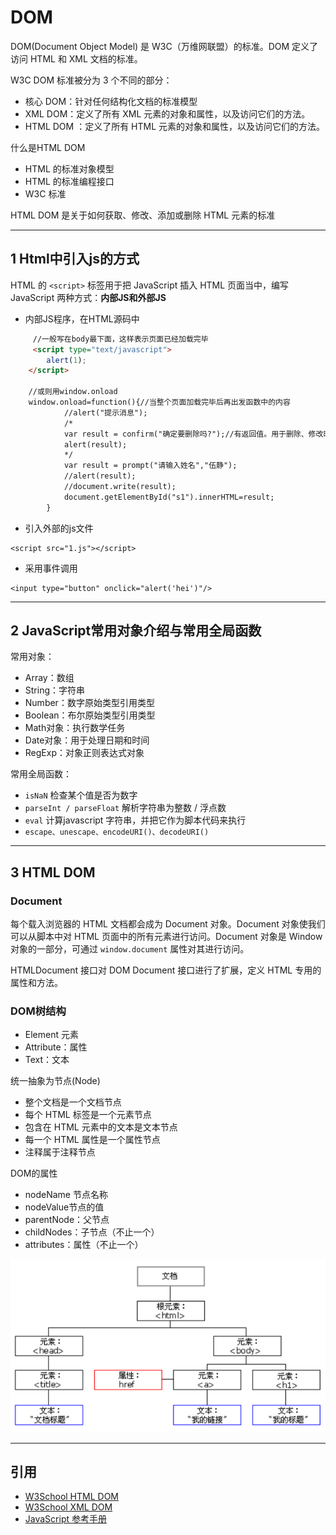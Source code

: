 # DOM

DOM(Document Object Model) 是 W3C（万维网联盟）的标准。DOM 定义了访问 HTML 和 XML 文档的标准。

W3C DOM 标准被分为 3 个不同的部分：

- 核心 DOM：针对任何结构化文档的标准模型
- XML DOM：定义了所有 XML 元素的对象和属性，以及访问它们的方法。
- HTML DOM ：定义了所有 HTML 元素的对象和属性，以及访问它们的方法。

什么是HTML DOM

- HTML 的标准对象模型
- HTML 的标准编程接口
- W3C 标准

HTML DOM 是关于如何获取、修改、添加或删除 HTML 元素的标准

---
## 1 Html中引入js的方式

HTML 的 `<script>` 标签用于把 JavaScript 插入 HTML 页面当中，编写JavaScript 两种方式：**内部JS和外部JS**

- 内部JS程序，在HTML源码中

```html
     //一般写在body最下面，这样表示页面已经加载完毕
     <script type="text/javascript">
        alert(1);
    </script>
    
    //或则用window.onload
    window.onload=function(){//当整个页面加载完毕后再出发函数中的内容
            //alert("提示消息");
            /*
            var result = confirm("确定要删除吗?");//有返回值。用于删除、修改时的二次提示
            alert(result);
            */
            var result = prompt("请输入姓名","伍静");
            //alert(result);
            //document.write(result);
            document.getElementById("s1").innerHTML=result;
        }
```

- 引入外部的js文件

```
<script src="1.js"></script>
```

- 采用事件调用

```
<input type="button" onclick="alert('hei')"/>
```

---
## 2 JavaScript常用对象介绍与常用全局函数

常用对象：

- Array：数组
- String：字符串
- Number：数字原始类型引用类型
- Boolean：布尔原始类型引用类型
- Math对象：执行数学任务
- Date对象：用于处理日期和时间
- RegExp：对象正则表达式对象

常用全局函数：

- `isNaN` 检查某个值是否为数字
- `parseInt / parseFloat` 解析字符串为整数 / 浮点数
- `eval` 计算javascript 字符串，并把它作为脚本代码来执行
- `escape、unescape、encodeURI()、decodeURI()`


---
## 3 HTML DOM

### Document

每个载入浏览器的 HTML 文档都会成为 Document 对象。Document 对象使我们可以从脚本中对 HTML 页面中的所有元素进行访问。Document 对象是 Window 对象的一部分，可通过 `window.document` 属性对其进行访问。

HTMLDocument 接口对 DOM Document 接口进行了扩展，定义 HTML 专用的属性和方法。


### DOM树结构

- Element 元素
- Attribute：属性
- Text：文本

统一抽象为节点(Node)

- 整个文档是一个文档节点
- 每个 HTML 标签是一个元素节点
- 包含在 HTML 元素中的文本是文本节点
- 每一个 HTML 属性是一个属性节点
- 注释属于注释节点

DOM的属性

- nodeName 节点名称
- nodeValue节点的值
- parentNode：父节点
- childNodes：子节点（不止一个）
- attributes：属性（不止一个）

![](index_files/58fd4a9d-0fb1-4a93-adcd-e0b87aaf505d.png)

---
## 引用

- [W3School HTML DOM](http://www.w3school.com.cn/htmldom/index.asp)
- [W3School XML DOM](http://www.w3school.com.cn/xmldom/index.asp)
- [JavaScript 参考手册](http://www.w3school.com.cn/jsref/index.asp)